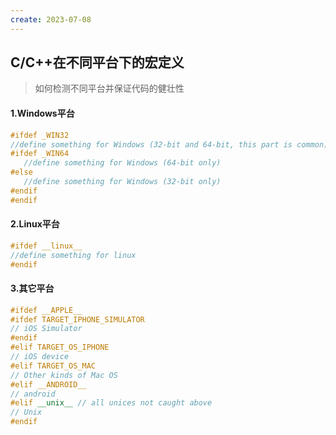 ```yaml
---
create: 2023-07-08
---
```

## C/C++在不同平台下的宏定义

> 如何检测不同平台并保证代码的健壮性

#### 1.Windows平台

```C++
#ifdef _WIN32
//define something for Windows (32-bit and 64-bit, this part is common)
#ifdef _WIN64
   //define something for Windows (64-bit only)
#else
   //define something for Windows (32-bit only)
#endif
#endif
```

#### 2.Linux平台

```C++
#ifdef __linux__
//define something for linux
#endif
```

#### 3.其它平台

```C++
#ifdef __APPLE__
#ifdef TARGET_IPHONE_SIMULATOR
// iOS Simulator
#endif
#elif TARGET_OS_IPHONE
// iOS device
#elif TARGET_OS_MAC
// Other kinds of Mac OS
#elif __ANDROID__
// android
#elif __unix__ // all unices not caught above
// Unix
#endif
```

